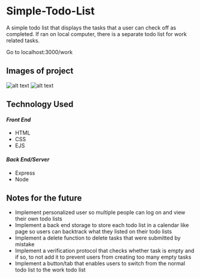 # Simple-Todo-List
A simple todo list that displays the tasks that a user can check off as 
completed. If ran on local computer, there is a separate todo list for
work related tasks.

Go to localhost:3000/work

## Images of project
![alt text](https://github.com/wangscs/Simple-Todo-List/blob/master/HomePage.png?raw=true)
![alt text](https://github.com/wangscs/Simple-Todo-List/blob/master/WorkPage.png?raw=true)

## Technology Used

#### _Front End_
* HTML
* CSS
* EJS

#### _Back End/Server_
* Express
* Node

## Notes for the future
* Implement personalized user so multiple people can log on and view
their own todo lists
* Implement a back end storage to store each todo list in a calendar
like page so users can backtrack what they listed on their todo lists
* Implement a delete function to delete tasks that were submitted by
mistake
* Implement a verification protocol that checks whether task is empty 
and if so, to not add it to prevent users from creating too many empty
tasks
* Implement a button/tab that enables users to switch from the normal
todo list to the work todo list